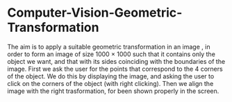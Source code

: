 # Computer-Vision-Geometric-Transformation

The aim is to apply a suitable geometric transformation in an image , in order to form an image of size 1000 × 1000 such that it contains only the object we want, and that with its sides coinciding with the boundaries of the image. First we ask the user for the points that correspond to the 4 corners of the object. We do this by displaying the image, and asking the user to click on the corners of the object (with right clicking). Then we align the image with the right trasformation, for been shown properly in the screen. 
